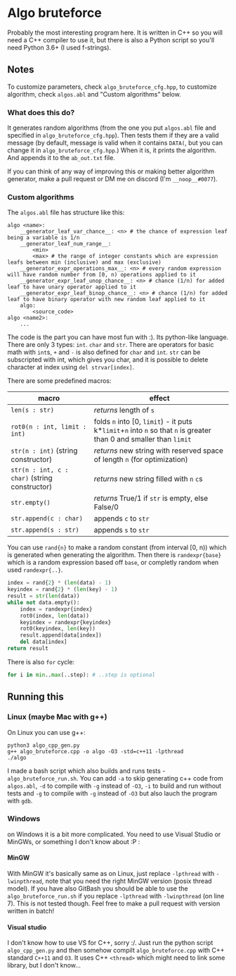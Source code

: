 # Algo bruteforce

Probably the most interesting program here. It is written in C++ so you will need a C++ compiler to use it, but there is also a Python script so you'll need Python 3.6+ (I used f-strings).

## Notes

To customize parameters, check `algo_bruteforce_cfg.hpp`, to customize algorithm, check `algos.abl` and "Custom algorithms" below.

### What does this do?

It generates random algorithms (from the one you put `algos.abl` file and specified in `algo_bruteforce_cfg.hpp`). Then tests them if they are a valid message (by default, message is valid when it contains `DATA(`, but you can change it in `algo_bruteforce_cfg.hpp`.) When it is, it prints the algorithm. And appends it to the `ab_out.txt` file.

If you can think of any way of improving this or making better algorithm generator, make a pull request or DM me on discord (I'm `__noop__#0077`).

### Custom algorithms

The `algos.abl` file has structure like this:

```
algo <name>:
	__generator_leaf_var_chance__: <n> # the chance of expression leaf being a variable is 1/n
	__generator_leaf_num_range__:
		<min>
		<max> # the range of integer constants which are expression leafs between min (inclusive) and max (exclusive)
	__generator_expr_operations_max__: <n> # every random expression will have random number from [0, n) operations applied to it
	__generator_expr_leaf_unop_chance__: <n> # chance (1/n) for added leaf to have unary operator applied to it
	__generator_expr_leaf_binop_chance__: <n> # chance (1/n) for added leaf to have binary operator with new random leaf applied to it
	algo:
		<source_code>
algo <name2>:
	...
```

The code is the part you can have most fun with :). Its python-like language. There are only 3 types: `int`. `char` and `str`. There are operators for basic math with `int`s, `+` and `-` is also defined for `char` and `int`. `str` can be subscripted with int, which gives you char, and it is possible to delete character at index using `del strvar[index]`.

There are some predefined macros:

macro | effect
--- | ---
`len(s : str)` | *returns* length of `s`
`rot0(n : int, limit : int)` | folds `n` into [0, `limit`) - it puts k*`limit`+`n` into `n` so that `n` is greater than 0 and smaller than `limit`
`str(n : int)` (string constructor) | *returns* new string with reserved space of length `n` (for optimization)
`str(n : int, c : char)` (string constructor) | *returns* new string filled with `n` `c`s
`str.empty()` | *returns* True/1 if `str` is empty, else False/0
`str.append(c : char)` | appends `c` to `str`
`str.append(s : str)` | appends `s` to `str`

You can use `rand{n}` to make a random constant (from interval [0, n)) which is generated when generating the algorithm. Then there is `randexpr{base}` which is a random expression based off `base`, or completly random when used `randexpr{..}`.

```python
index = rand{2} * (len(data) - 1)
keyindex = rand{2} * (len(key) - 1)
result = str(len(data))
while not data.empty():
	index = randexpr{index}
	rot0(index, len(data))
	keyindex = randexpr{keyindex}
	rot0(keyindex, len(key))
	result.append(data[index])
	del data[index]
return result
```

There is also `for` cycle:

```python
for i in min..max(..step): # ..step is optional
```

## Running this

### Linux (maybe Mac with g++)

On Linux you can use g++:

```shell
python3 algo_cpp_gen.py
g++ algo_bruteforce.cpp -o algo -O3 -std=c++11 -lpthread
./algo
```

I made a bash script which also builds and runs tests - `algo_bruteforce_run.sh`. You can add `-a` to skip generating c++ code from `algos.abl`, `-d` to compile with `-g` instead of `-O3`, `-i` to build and run without tests and `-g` to compile with `-g` instead of `-O3` but also lauch the program with `gdb`.

### Windows

on Windows it is a bit more complicated. You need to use Visual Studio or MinGWs, or something I don't know about :P :

#### MinGW

 With MinGW it's basically same as on Linux, just replace `-lpthread` with `-lwinpthread`, note that you need the right MinGW version (posix thread model).
 If you have also GitBash you should be able to use the `algo_bruteforce_run.sh` if you replace `-lpthread` with `-lwinpthread` (on line 7). This is not tested though. Feel free to make a pull request with version written in batch!

#### Visual studio

I don't know how to use VS for C++, sorry :/. Just run the python script `algo_cpp_gen.py` and then somehow compilt `algo_bruteforce.cpp` with C++ standard `C++11` and `O3`. It uses C++ `<thread>` which might need to link some library, but I don't know...

